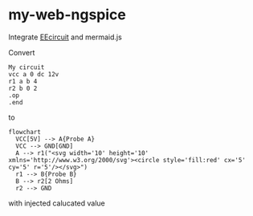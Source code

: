 my-web-ngspice
==============
Integrate [EEcircuit](https://eecircuit.com/) and mermaid.js

Convert
```
My circuit
vcc a 0 dc 12v
r1 a b 4
r2 b 0 2
.op
.end
```
to
```mermaid
flowchart
  VCC[5V] --> A{Probe A}
  VCC --> GND[GND]
  A --> r1("<svg width='10' height='10' xmlns='http://www.w3.org/2000/svg'><circle style='fill:red' cx='5' cy='5' r='5'/></svg>")
  r1 --> B{Probe B}
  B --> r2[2 Ohms]
  r2 --> GND
```
with injected calucated value

